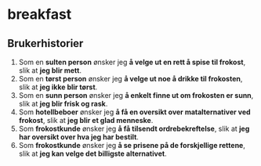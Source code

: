 # breakfast

## Brukerhistorier
1. Som en **sulten person** ønsker jeg **å velge ut en rett å spise til frokost**, slik at **jeg blir mett**.
2. Som en **tørst person** ønsker jeg **å velge ut noe å drikke til frokosten**, slik at **jeg ikke blir tørst**.
3. Som en **sunn person** ønsker jeg **å enkelt finne ut om frokosten er sunn**, slik at **jeg blir frisk og rask**.
4. Som **hotellbeboer** ønsker jeg **å få en oversikt over matalternativer ved frokost**, slik at **jeg blir et glad menneske**.
5. Som **frokostkunde** ønsker jeg **å få tilsendt ordrebekreftelse**, slik at **jeg har oversikt over hva jeg har bestilt**.
6. Som **frokostkunde** ønsker jeg **å se prisene på de forskjellige rettene**, slik at **jeg kan velge det billigste alternativet**.
